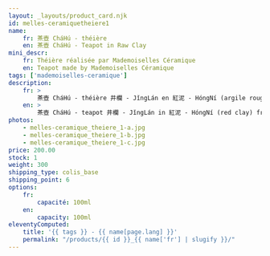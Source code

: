 ```yaml
---
layout: _layouts/product_card.njk
id: melles-ceramiquetheiere1
name:
    fr: 茶壺 CháHú - théière
    en: 茶壺 CháHú - Teapot in Raw Clay
mini_descr:
    fr: Théière réalisée par Mademoiselles Céramique
    en: Teapot made by Mademoiselles Céramique
tags: ['mademoiselles-ceramique']
description: 
    fr: >
        茶壺 CháHú - théière 井欄 - JǐngLán en 紅泥 - HóngNí (argile rouge) de Yixing, tournée à la main à Montpellier. Pièce unique.
    en: >
        茶壺 CháHú - teapot 井欄 - JǐngLán in 紅泥 - HóngNí (red clay) from Yixing, hand-thrown in Montpellier. Unique piece.
photos:
    - melles-ceramique_theiere_1-a.jpg
    - melles-ceramique_theiere_1-b.jpg
    - melles-ceramique_theiere_1-c.jpg
price: 200.00
stock: 1
weight: 300
shipping_type: colis_base
shipping_point: 6
options:
    fr:
        capacité: 100ml
    en:
        capacity: 100ml
eleventyComputed:
    title: '{{ tags }} - {{ name[page.lang] }}'
    permalink: "/products/{{ id }}_{{ name['fr'] | slugify }}/"
---
```

